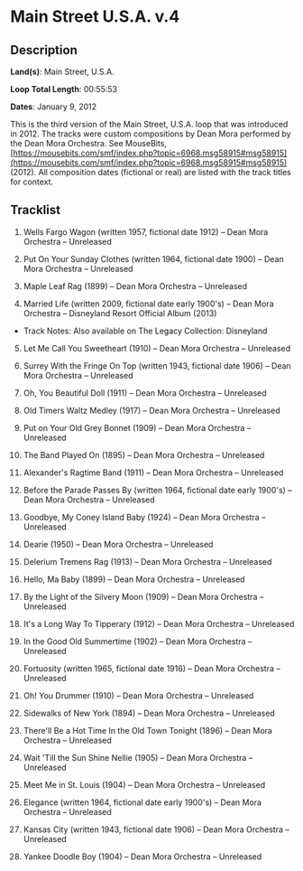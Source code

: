 # Main Street U.S.A. v.4

## Description

**Land(s)**: Main Street, U.S.A.

**Loop Total Length**: 00:55:53

**Dates**: January 9, 2012

This is the third version of the Main Street, U.S.A. loop that was introduced in 2012.  The tracks were custom compositions by Dean Mora performed by the Dean Mora Orchestra. See MouseBits, [https://mousebits.com/smf/index.php?topic=6968.msg58915#msg58915](https://mousebits.com/smf/index.php?topic=6968.msg58915#msg58915) (2012). All composition dates (fictional or real) are listed with the track titles for context.

## Tracklist

1. Wells Fargo Wagon (written 1957, fictional date 1912) – Dean Mora Orchestra – Unreleased


2. Put On Your Sunday Clothes (written 1964, fictional date 1900) – Dean Mora Orchestra – Unreleased


3. Maple Leaf Rag (1899) – Dean Mora Orchestra – Unreleased


4. Married Life (written 2009, fictional date early 1900's) – Dean Mora Orchestra – Disneyland Resort Official Album (2013)
- Track Notes: Also available on The Legacy Collection: Disneyland

5. Let Me Call You Sweetheart (1910) – Dean Mora Orchestra – Unreleased


6. Surrey With the Fringe On Top (written 1943, fictional date 1906) – Dean Mora Orchestra – Unreleased


7. Oh, You Beautiful Doll (1911) – Dean Mora Orchestra – Unreleased


8. Old Timers Waltz Medley (1917) – Dean Mora Orchestra – Unreleased


9. Put on Your Old Grey Bonnet (1909) – Dean Mora Orchestra – Unreleased


10. The Band Played On (1895) – Dean Mora Orchestra – Unreleased


11. Alexander's Ragtime Band (1911) – Dean Mora Orchestra – Unreleased


12. Before the Parade Passes By (written 1964, fictional date early 1900's) – Dean Mora Orchestra – Unreleased


13. Goodbye, My Coney Island Baby (1924) – Dean Mora Orchestra – Unreleased


14. Dearie (1950) – Dean Mora Orchestra – Unreleased


15. Delerium Tremens Rag (1913) – Dean Mora Orchestra – Unreleased


16. Hello, Ma Baby (1899) – Dean Mora Orchestra – Unreleased


17. By the Light of the Silvery Moon (1909) – Dean Mora Orchestra – Unreleased


18. It's a Long Way To Tipperary (1912) – Dean Mora Orchestra – Unreleased


19. In the Good Old Summertime (1902) – Dean Mora Orchestra – Unreleased


20. Fortuosity (written 1965, fictional date 1916) – Dean Mora Orchestra – Unreleased


21. Oh! You Drummer (1910) – Dean Mora Orchestra – Unreleased


22. Sidewalks of New York (1894) – Dean Mora Orchestra – Unreleased


23. There'll Be a Hot Time In the Old Town Tonight (1896) – Dean Mora Orchestra – Unreleased


24. Wait 'Till the Sun Shine Nellie (1905) – Dean Mora Orchestra – Unreleased


25. Meet Me in St. Louis (1904) – Dean Mora Orchestra – Unreleased


26. Elegance (written 1964, fictional date early 1900's) – Dean Mora Orchestra – Unreleased


27. Kansas City (written 1943, fictional date 1906) – Dean Mora Orchestra – Unreleased


28. Yankee Doodle Boy (1904) – Dean Mora Orchestra – Unreleased


